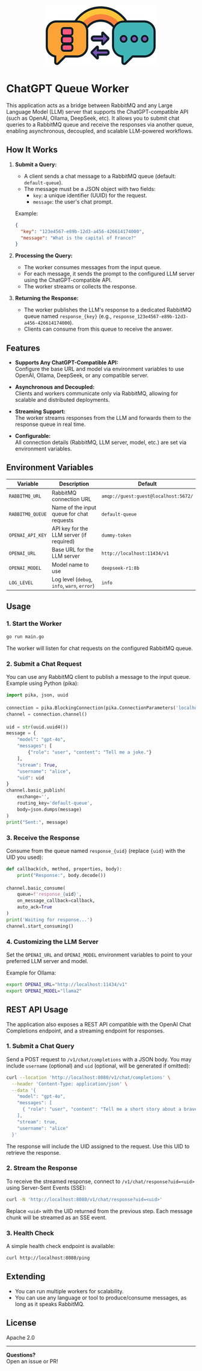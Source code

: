 <div align="center">
  <img src="logo.png" alt="ChatGPT Queue Worker Logo" />
</div>

# ChatGPT Queue Worker

This application acts as a bridge between RabbitMQ and any Large Language Model (LLM) server that supports the ChatGPT-compatible API (such as OpenAI, Ollama, DeepSeek, etc). It allows you to submit chat queries to a RabbitMQ queue and receive the responses via another queue, enabling asynchronous, decoupled, and scalable LLM-powered workflows.

## How It Works

1. **Submit a Query:**  
   - A client sends a chat message to a RabbitMQ queue (default: `default-queue`).
   - The message must be a JSON object with two fields:
     - `key`: a unique identifier (UUID) for the request.
     - `message`: the user's chat prompt.

   Example:
   ```json
   {
     "key": "123e4567-e89b-12d3-a456-426614174000",
     "message": "What is the capital of France?"
   }
   ```

2. **Processing the Query:**  
   - The worker consumes messages from the input queue.
   - For each message, it sends the prompt to the configured LLM server using the ChatGPT-compatible API.
   - The worker streams or collects the response.

3. **Returning the Response:**  
   - The worker publishes the LLM's response to a dedicated RabbitMQ queue named `response_{key}` (e.g., `response_123e4567-e89b-12d3-a456-426614174000`).
   - Clients can consume from this queue to receive the answer.

## Features

- **Supports Any ChatGPT-Compatible API:**  
  Configure the base URL and model via environment variables to use OpenAI, Ollama, DeepSeek, or any compatible server.

- **Asynchronous and Decoupled:**  
  Clients and workers communicate only via RabbitMQ, allowing for scalable and distributed deployments.

- **Streaming Support:**  
  The worker streams responses from the LLM and forwards them to the response queue in real time.

- **Configurable:**  
  All connection details (RabbitMQ, LLM server, model, etc.) are set via environment variables.

## Environment Variables

| Variable           | Description                                      | Default                                 |
|--------------------|--------------------------------------------------|-----------------------------------------|
| `RABBITMQ_URL`     | RabbitMQ connection URL                          | `amqp://guest:guest@localhost:5672/`    |
| `RABBITMQ_QUEUE`   | Name of the input queue for chat requests        | `default-queue`                         |
| `OPENAI_API_KEY`   | API key for the LLM server (if required)         | `dummy-token`                           |
| `OPENAI_URL`       | Base URL for the LLM server                      | `http://localhost:11434/v1`             |
| `OPENAI_MODEL`     | Model name to use                                | `deepseek-r1:8b`                        |
| `LOG_LEVEL`        | Log level (`debug`, `info`, `warn`, `error`)     | `info`                                  |

## Usage

### 1. Start the Worker

```sh
go run main.go
```

The worker will listen for chat requests on the configured RabbitMQ queue.

### 2. Submit a Chat Request

You can use any RabbitMQ client to publish a message to the input queue.  
Example using Python (pika):

```python
import pika, json, uuid

connection = pika.BlockingConnection(pika.ConnectionParameters('localhost'))
channel = connection.channel()

uid = str(uuid.uuid4())
message = {
    "model": "gpt-4o",
    "messages": [
        {"role": "user", "content": "Tell me a joke."}
    ],
    "stream": True,
    "username": "alice",
    "uid": uid
}
channel.basic_publish(
    exchange='',
    routing_key='default-queue',
    body=json.dumps(message)
)
print("Sent:", message)
```

### 3. Receive the Response

Consume from the queue named `response_{uid}` (replace `{uid}` with the UID you used):

```python
def callback(ch, method, properties, body):
    print("Response:", body.decode())

channel.basic_consume(
    queue=f'response_{uid}',
    on_message_callback=callback,
    auto_ack=True
)
print('Waiting for response...')
channel.start_consuming()
```

### 4. Customizing the LLM Server

Set the `OPENAI_URL` and `OPENAI_MODEL` environment variables to point to your preferred LLM server and model.

Example for Ollama:
```sh
export OPENAI_URL="http://localhost:11434/v1"
export OPENAI_MODEL="llama2"
```

## REST API Usage

The application also exposes a REST API compatible with the OpenAI Chat Completions endpoint, and a streaming endpoint for responses.

### 1. Submit a Chat Query

Send a POST request to `/v1/chat/completions` with a JSON body. You may include `username` (optional) and `uid` (optional, will be generated if omitted):

```bash
curl --location 'http://localhost:8080/v1/chat/completions' \
  --header 'Content-Type: application/json' \
  --data '{
    "model": "gpt-4o",
    "messages": [
      { "role": "user", "content": "Tell me a short story about a brave knight." }
    ],
    "stream": true,
    "username": "alice"
  }'
```

The response will include the UID assigned to the request. Use this UID to retrieve the response.

### 2. Stream the Response

To receive the streamed response, connect to `/v1/chat/response?uid=<uid>` using Server-Sent Events (SSE):

```bash
curl -N 'http://localhost:8080/v1/chat/response?uid=<uid>'
```

Replace `<uid>` with the UID returned from the previous step. Each message chunk will be streamed as an SSE event.

### 3. Health Check

A simple health check endpoint is available:

```bash
curl http://localhost:8080/ping
```

## Extending

- You can run multiple workers for scalability.
- You can use any language or tool to produce/consume messages, as long as it speaks RabbitMQ.

## License

Apache 2.0

---

**Questions?**  
Open an issue or PR!
